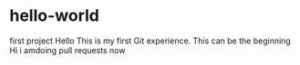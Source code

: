 # hello-world
first project
Hello This is my first Git experience.
This can be the beginning
Hi i amdoing pull requests now 
